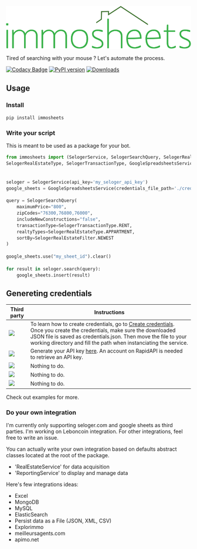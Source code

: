 <img src="https://github.com/arthuRHD/immosheets/blob/6222c6bb6e1f80fb8de2a60368aeb918207c4adb/SVGLogo.svg"/>

Tired of searching with your mouse ? Let's automate the process.

[![Codacy Badge](https://app.codacy.com/project/badge/Grade/ba1afb9f8ffe402ca6a31a30ba63b628)](https://www.codacy.com/gh/arthuRHD/immosheets/dashboard?utm_source=github.com&amp;utm_medium=referral&amp;utm_content=arthuRHD/immosheets&amp;utm_campaign=Badge_Grade)
[![PyPI version](https://badge.fury.io/py/immosheets.svg)](https://badge.fury.io/py/immosheets)
[![Downloads](https://static.pepy.tech/badge/immosheets)](https://pepy.tech/project/immosheets)

## Usage

### Install

```sh
pip install immosheets
```

### Write your script

This is meant to be used as a package for your bot.

```py
from immosheets import (SelogerService, SelogerSearchQuery, SelogerRealEstateFilter, 
SelogerRealEstateType, SelogerTransactionType, GoogleSpreadsheetsService)


seloger = SelogerService(api_key='my_seloger_api_key')
google_sheets = GoogleSpreadsheetsService(credentials_file_path='./credentials.json')

query = SelogerSearchQuery(
    maximumPrice="800",
    zipCodes="76300,76800,76000",
    includeNewConstructions="false",
    transactionType=SelogerTransactionType.RENT,
    realtyTypes=SelogerRealEstateType.APPARTMENT,
    sortBy=SelogerRealEstateFilter.NEWEST
)

google_sheets.use("my_sheet_id").clear()

for result in seloger.search(query):
    google_sheets.insert(result)
```
## Genereting credentials

| **Third party** | **Instructions**                                                                                                                                                                                                                                                                                                                     |
|-----------------|--------------------------------------------------------------------------------------------------------------------------------------------------------------------------------------------------------------------------------------------------------------------------------------------------------------------------------------|
| [<img src="https://kstatic.googleusercontent.com/files/adf55cdf4c7f8fb38efbf8df6c2792660fbeff2d05be05f2ec8e9c265a179b51c64b9679d8aee00e09cad19ce419d90a2d999b82cea4200abbe78c73e6bfaacf" width=100>](https://www.google.fr/intl/fr/sheets/about/)    | To learn how to create credentials, go to [Create credentials](https://developers.google.com/workspace/guides/create-credentials).  Once you create the credentials, make sure the downloaded JSON file is saved as credentials.json. Then move the file to your working directory and fill the path when instanciating the service. |
| [<img src="https://is1-ssl.mzstatic.com/image/thumb/Purple112/v4/bf/64/69/bf646951-e676-9162-1300-4e9a3beb1a8f/AppIcon-0-1x_U007emarketing-0-7-0-85-220.png/256x256bb.jpg" width=100>](https://www.seloger.com/)        | Generate your API key [here](https://rapidapi.com/apidojo/api/seloger/). An account on RapidAPI is needed to retrieve an API key. |
| [<img src="https://static.orpi.com/images/orpibackend/default/5c6e83b340014_Orpi_picto_Agences%20ORPI_ROUGE.png" width=100>](https://www.orpi.com/) | Nothing to do. |
|  [<img src="https://www.erafrance.com/assets/imgs/era-logo-national.svg" width=100>](https://www.erafrance.com) | Nothing to do. |
| [<img src="https://www.ouestfrance-immo.com/photo-laforet-guingamp/client/1498/laforet-guingamp-1498logo.jpg" width=100>](https://www.laforet.com/) | Nothing to do. |

Check out examples for more.

### Do your own integration

I'm currently only supporting seloger.com and google sheets as third parties. I'm working on Leboncoin integration. For other integrations, feel free to write an issue.

You can actually write your own integration based on defaults abstract classes located at the root of the package.

- 'RealEstateService' for data acquisition
- 'ReportingService' to display and manage data

Here's few integrations ideas:

- Excel
- MongoDB
- MySQL
- ElasticSearch
- Persist data as a File (JSON, XML, CSV)
- Explorimmo
- meilleursagents.com
- apimo.net
